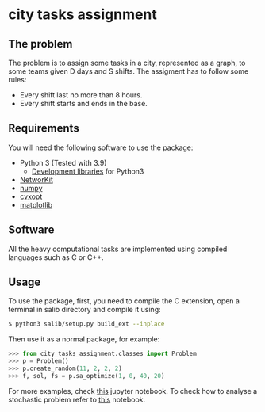 # city tasks assignment

## The problem

The problem is to assign some tasks in a city, represented as a graph, to some teams given D days and S shifts. The assigment has to follow some rules:

* Every shift last no more than 8 hours.
* Every shift starts and ends in the base.

## Requirements

You will need the following software to use the package:

- Python 3 (Tested with 3.9)
    - [Development libraries](https://devguide.python.org) for Python3
- [NetworKit](https://networkit.github.io/)    
- [numpy](https://numpy.org)
- [cvxopt](http://cvxopt.org)
- [matplotlib](https://matplotlib.org)

## Software

All the heavy computational tasks are implemented using compiled languages such as C or C++. 

## Usage

To use the package, first, you need to compile the C extension, open a terminal in salib directory and compile it using:
 ```bash
 $ python3 salib/setup.py build_ext --inplace
 ```

Then use it as a normal package, for example:

```Python
>>> from city_tasks_assignment.classes import Problem
>>> p = Problem()
>>> p.create_random(11, 2, 2, 2)
>>> f, sol, fs = p.sa_optimize(1, 0, 40, 20)
```

For more examples, check [this](plots.ipynb) jupyter notebook. 
To check how to analyse a stochastic problem refer to [this](stochastic.ipynb) notebook.
